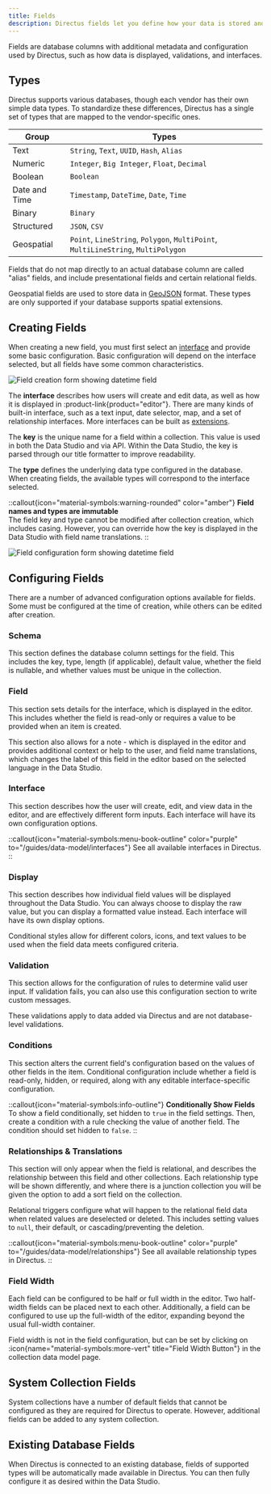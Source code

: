 ```yaml
---
title: Fields
description: Directus fields let you define how your data is stored and displayed. Learn about creating fields, data types, interfaces, validations, relationships, and more. Discover how to configure fields to perfectly suit your data modeling needs in Directus.
---
```


Fields are database columns with additional metadata and configuration used by Directus, such as how data is displayed, validations, and interfaces.

## Types

Directus supports various databases, though each vendor has their own simple data types. To standardize these differences, Directus has a single set of types that are mapped to the vendor-specific ones.

| Group         | Types                                                                             |
| ------------- | --------------------------------------------------------------------------------- |
| Text          | `String`, `Text`, `UUID`, `Hash`, `Alias`                                         |
| Numeric       | `Integer`, `Big Integer`, `Float`, `Decimal`                                      |
| Boolean       | `Boolean`                                                                         |
| Date and Time | `Timestamp`, `DateTime`, `Date`, `Time`                                           |
| Binary        | `Binary`                                                                          |
| Structured    | `JSON`, `CSV`                                                                     |
| Geospatial    | `Point`, `LineString`, `Polygon`, `MultiPoint`, `MultiLineString`, `MultiPolygon` |

Fields that do not map directly to an actual database column are called "alias" fields, and include presentational fields and certain relational fields.

Geospatial fields are used to store data in [GeoJSON](https://geojson.org/) format. These types are only supported if your database supports spatial extensions.

## Creating Fields

When creating a new field, you must first select an [interface](/guides/data-model/interfaces) and provide some basic configuration. Basic configuration will depend on the interface selected, but all fields have some common characteristics.

![Field creation form showing datetime field](/img/426fb648-1e88-46e4-92f1-af76f3254d25.webp)

The **interface** describes how users will create and edit data, as well as how it is displayed in :product-link{product="editor"}. There are many kinds of built-in interface, such as a text input, date selector, map, and a set of relationship interfaces. More interfaces can be built as [extensions](/guides/extensions/overview).

The **key** is the unique name for a field within a collection. This value is used in both the Data Studio and via API. Within the Data Studio, the key is parsed through our title formatter to improve readability.

The **type** defines the underlying data type configured in the database. When creating fields, the available types will correspond to the interface selected.

::callout{icon="material-symbols:warning-rounded" color="amber"}
**Field names and types are immutable**  
The field key and type cannot be modified after collection creation, which includes casing. However, you can override how the key is displayed in the Data Studio with field name translations.
::

![Field configuration form showing datetime field](/img/1234cdf2-778e-4e3a-836c-bb698398848b.webp)

## Configuring Fields

There are a number of advanced configuration options available for fields. Some must be configured at the time of creation, while others can be edited after creation.

### Schema

This section defines the database column settings for the field. This includes the key, type, length (if applicable), default value, whether the field is nullable, and whether values must be unique in the collection.

### Field

This section sets details for the interface, which is displayed in the editor. This includes whether the field is read-only or requires a value to be provided when an item is created.

This section also allows for a note - which is displayed in the editor and provides additional context or help to the user, and field name translations, which changes the label of this field in the editor based on the selected language in the Data Studio.

### Interface

This section describes how the user will create, edit, and view data in the editor, and are effectively different form inputs. Each interface will have its own configuration options.

::callout{icon="material-symbols:menu-book-outline" color="purple" to="/guides/data-model/interfaces"}
See all available interfaces in Directus.
::

### Display

This section describes how individual field values will be displayed throughout the Data Studio. You can always choose to display the raw value, but you can display a formatted value instead. Each interface will have its own display options.

Conditional styles allow for different colors, icons, and text values to be used when the field data meets configured criteria.

### Validation

This section allows for the configuration of rules to determine valid user input. If validation fails, you can also use this configuration section to write custom messages.

These validations apply to data added via Directus and are not database-level validations.

### Conditions

This section alters the current field's configuration based on the values of other fields in the item. Conditional configuration include whether a field is read-only, hidden, or required, along with any editable interface-specific configuration.

::callout{icon="material-symbols:info-outline"}
**Conditionally Show Fields**  
To show a field conditionally, set hidden to `true` in the field settings. Then, create a condition with a rule checking the value of another field. The condition should set hidden to `false`.
::

### Relationships & Translations

This section will only appear when the field is relational, and describes the relationship between this field and other collections. Each relationship type will be shown differently, and where there is a junction collection you will be given the option to add a sort field on the collection.

Relational triggers configure what will happen to the relational field data when related values are deselected or deleted. This includes setting values to `null`, their default, or cascading/preventing the deletion.

::callout{icon="material-symbols:menu-book-outline" color="purple" to="/guides/data-model/relationships"}
See all available relationship types in Directus.
::

### Field Width

Each field can be configured to be half or full width in the editor. Two half-width fields can be placed next to each other. Additionally, a field can be configured to use up the full-width of the editor, expanding beyond the usual full-width container.

Field width is not in the field configuration, but can be set by clicking on :icon{name="material-symbols:more-vert" title="Field Width Button"} in the collection data model page.

## System Collection Fields

System collections have a number of default fields that cannot be configured as they are required for Directus to operate. However, additional fields can be added to any system collection.

## Existing Database Fields

When Directus is connected to an existing database, fields of supported types will be automatically made available in Directus. You can then fully configure it as desired within the Data Studio.
